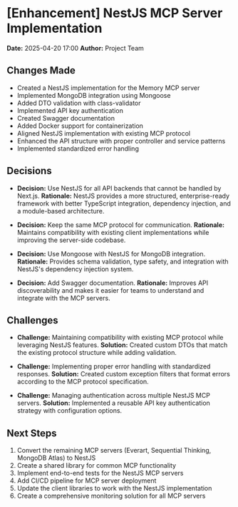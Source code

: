 # [Enhancement] NestJS MCP Server Implementation

**Date:** 2025-04-20 17:00
**Author:** Project Team

## Changes Made
- Created a NestJS implementation for the Memory MCP server
- Implemented MongoDB integration using Mongoose
- Added DTO validation with class-validator
- Implemented API key authentication
- Created Swagger documentation
- Added Docker support for containerization
- Aligned NestJS implementation with existing MCP protocol
- Enhanced the API structure with proper controller and service patterns
- Implemented standardized error handling

## Decisions
- **Decision:** Use NestJS for all API backends that cannot be handled by Next.js.
  **Rationale:** NestJS provides a more structured, enterprise-ready framework with better TypeScript integration, dependency injection, and a module-based architecture.

- **Decision:** Keep the same MCP protocol for communication.
  **Rationale:** Maintains compatibility with existing client implementations while improving the server-side codebase.

- **Decision:** Use Mongoose with NestJS for MongoDB integration.
  **Rationale:** Provides schema validation, type safety, and integration with NestJS's dependency injection system.

- **Decision:** Add Swagger documentation.
  **Rationale:** Improves API discoverability and makes it easier for teams to understand and integrate with the MCP servers.

## Challenges
- **Challenge:** Maintaining compatibility with existing MCP protocol while leveraging NestJS features.
  **Solution:** Created custom DTOs that match the existing protocol structure while adding validation.

- **Challenge:** Implementing proper error handling with standardized responses.
  **Solution:** Created custom exception filters that format errors according to the MCP protocol specification.

- **Challenge:** Managing authentication across multiple NestJS MCP servers.
  **Solution:** Implemented a reusable API key authentication strategy with configuration options.

## Next Steps
1. Convert the remaining MCP servers (Everart, Sequential Thinking, MongoDB Atlas) to NestJS
2. Create a shared library for common MCP functionality
3. Implement end-to-end tests for the NestJS MCP servers
4. Add CI/CD pipeline for MCP server deployment
5. Update the client libraries to work with the NestJS implementation
6. Create a comprehensive monitoring solution for all MCP servers
